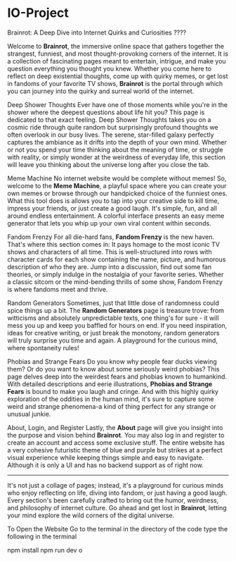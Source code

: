 # IO-Project
Brainrot: A Deep Dive into Internet Quirks and Curiosities ????

 Welcome to **Brainrot**, the immersive online space that gathers together the strangest, funniest, and most thought-provoking corners of the internet. It is a collection of fascinating pages meant to entertain, intrigue, and make you question everything you thought you knew. Whether you come here to reflect on deep existential thoughts, come up with quirky memes, or get lost in fandoms of your favorite TV shows, **Brainrot** is the portal through which you can journey into the quirky and surreal world of the internet.

Deep Shower Thoughts
Ever have one of those moments while you're in the shower where the deepest questions about life hit you? This page is dedicated to that exact feeling. Deep Shower Thoughts takes you on a cosmic ride through quite random but surprisingly profound thoughts we often overlook in our busy lives. The serene, star-filled galaxy perfectly captures the ambiance as it drifts into the depth of your own mind. Whether or not you spend your time thinking about the meaning of time, or struggle with reality, or simply wonder at the weirdness of everyday life, this section will leave you thinking about the universe long after you close the tab.

Meme Machine
No internet website would be complete without memes! So, welcome to the **Meme Machine**, a playful space where you can create your own memes or browse through our handpicked choice of the funniest ones. What this tool does is allows you to tap into your creative side to kill time, impress your friends, or just create a good laugh. It's simple, fun, and all around endless entertainment. A colorful interface presents an easy meme generator that lets you whip up your own viral content within seconds.

Fandom Frenzy
For all die-hard fans, **Fandom Frenzy** is the new haven. That's where this section comes in: It pays homage to the most iconic TV shows and characters of all time. This is well-structured into rows with character cards for each show containing the name, picture, and humorous description of who they are. Jump into a discussion, find out some fan theories, or simply indulge in the nostalgia of your favorite series. Whether a classic sitcom or the mind-bending thrills of some show, Fandom Frenzy is where fandoms meet and thrive.

Random Generators
Sometimes, just that little dose of randomness could spice things up a bit. The **Random Generators** page is treasure trove: from witticisms and absolutely unpredictable texts, one thing's for sure - it will mess you up and keep you baffled for hours on end. If you need inspiration, ideas for creative writing, or just break the monotony, random generators will truly surprise you time and again. A playground for the curious mind, where spontaneity rules!

Phobias and Strange Fears
Do you know why people fear ducks viewing them? Or do you want to know about some seriously weird phobias? This page delves deep into the weirdest fears and phobias known to humankind. With detailed descriptions and eerie illustrations, **Phobias and Strange Fears** is bound to make you laugh and cringe. And with this highly quirky exploration of the oddities in the human mind, it's sure to capture some weird and strange phenomena-a kind of thing perfect for any strange or unusual junkie.

About, Login, and Register
Lastly, the **About** page will give you insight into the purpose and vision behind **Brainrot**. You may also log in and register to create an account and access some exclusive stuff. The entire website has a very cohesive futuristic theme of blue and purple but strikes at a perfect visual experience while keeping things simple and easy to navigate. Although it is only a UI and has no backend support as of right now.

---

It's not just a collage of pages; instead, it's a playground for curious minds who enjoy reflecting on life, diving into fandom, or just having a good laugh. Every section's been carefully crafted to bring out the humor, weirdness, and philosophy of internet culture. Go ahead and get lost in **Brainrot**, letting your mind explore the wild corners of the digital universe.

To Open the Website
Go to the terminal in the directory of the code
type the following in the terminal
 
  npm install
  npm run dev
  o